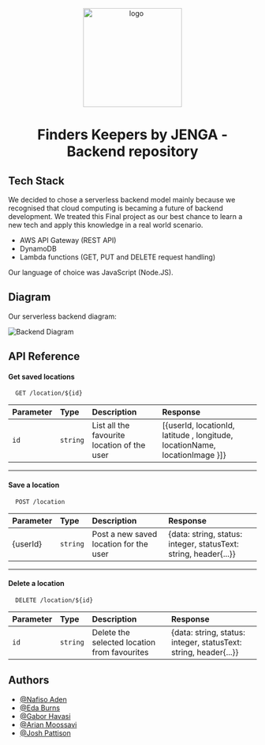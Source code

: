 <div align="center">
    <img src="https://i.ibb.co/d5K6SD6/logo.png" alt="logo" width="200"/>
</div>
<h1 align="center">Finders Keepers by JENGA - Backend repository</h1>


## Tech Stack

We decided to chose a serverless backend model mainly because we recognised that cloud computing is becaming a future of backend development. 
We treated this Final project as our best chance to learn a new tech and apply this knowledge in a real world scenario.  

 - AWS API Gateway (REST API)
 - DynamoDB
 - Lambda functions (GET, PUT and DELETE request handling)

 Our language of choice was JavaScript (Node.JS).
 
## Diagram

Our serverless backend diagram:

![Backend Diagram](https://i.ibb.co/zQjr6XT/diagram.png)




## API Reference

#### Get saved locations

```
  GET /location/${id}
```

| Parameter | Type     | Description                       | Response 
| :-------- | :------- | :-------------------------------- | :-------------------- |
| `id`      | `string` |  List all the favourite location of the user | [{userId, locationId, latitude , longitude, locationName, locationImage }]} | 

---

#### Save a location

```
  POST /location
```

| Parameter | Type     | Description                       | Response 
| :-------- | :------- | :-------------------------------- | :-------------------- |
| {userId}      | `string` |  Post a new saved location for the user |  {data: string, status: integer, statusText: string, header{...}} | 

---

#### Delete a location

```
  DELETE /location/${id}
```

| Parameter | Type     | Description                       | Response 
| :-------- | :------- | :-------------------------------- | :-------------------- |
| `id`      | `string` |  Delete the selected location from favourites |  {data: string, status: integer, statusText: string, header{...}} | 


## Authors

- [@Nafiso Aden](https://github.com/nafisoaden97)
- [@Eda Burns](https://github.com/smurfeda)
- [@Gabor Havasi](https://github.com/Szfinx5)
- [@Arian Moossavi](https://github.com/Dinomouse)
- [@Josh Pattison](https://github.com/pattisoj)

